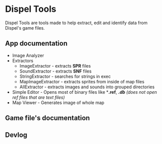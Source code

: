# Dispel Tools
Dispel Tools are tools made to help extract, edit and identify data from Dispel's game files.

## App documentation

- Image Analyzer
- Extractors
  - ImageExtractor - extracts **SPR** files
  - SoundExtractor - extracts **SNF** files
  - StringExtractor - searches for strings in exec
  - MapImageExtractor - extracts sprites from inside of map files
  - AllExtractor - extracts images and sounds into grouped directories
- Simple Editor - Opens most of binary files like ***.ref**, ***.db**  *(does not open ref files that are text files)**
- Map Viewer - Generates image of whole map

## Game file's documentation

## Devlog

